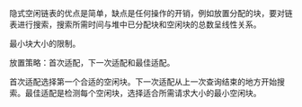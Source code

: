 隐式空闲链表的优点是简单，缺点是任何操作的开销，例如放置分配的块，要对链表进行搜索，搜索所需时间与堆中已分配块和空闲块的总数呈线性关系。

最小块大小的限制。

放置策略：首次适配，下一次适配和最佳适配。

首次适配选择第一个合适的空闲块。下一次适配从上一次查询结束的地方开始搜索。最佳适配是检测每个空闲块，选择适合所需请求大小的最小空闲块。
